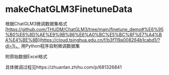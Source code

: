 # makeChatGLM3FinetuneData
根据ChatGLM3微调数据集格式[https://github.com/THUDM/ChatGLM3/tree/main/finetune_demo#%E6%95%B0%E6%8D%AE%E9%9B%86%E6%A0%BC%E5%BC%8F%E7%A4%BA%E4%BE%8B](https://cloud.tsinghua.edu.cn/f/b3f119a008264b1cabd1/?dl=1)，
用Python程序自制微调数据集

附原始数据Excel格式

具体微调过程见https://zhuanlan.zhihu.com/p/681326841

